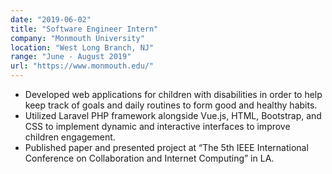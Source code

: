 ```yaml
---
date: "2019-06-02"
title: "Software Engineer Intern"
company: "Monmouth University"
location: "West Long Branch, NJ"
range: "June - August 2019"
url: "https://www.monmouth.edu/"
---
```


- Developed web applications for children with disabilities in order to help keep track of goals and daily routines to form good and healthy habits.
- Utilized Laravel PHP framework alongside Vue.js, HTML, Bootstrap, and CSS to implement dynamic and interactive interfaces to improve children engagement.
- Published paper and presented project at “The 5th IEEE International Conference on Collaboration and Internet Computing” in LA.
